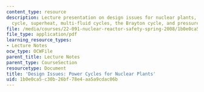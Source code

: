 ```yaml
---
content_type: resource
description: Lecture presentation on design issues for nuclear plants, the Rankine
  cycle, superheat, multi-fluid cycles, the Brayton cycle, and pressure ratios.
file: /media/courses/22-091-nuclear-reactor-safety-spring-2008/1b0e0ca5c30b26bf78e4aa5a9cdac06b_MIT22_091S08_lec07.pdf
file_type: application/pdf
learning_resource_types:
- Lecture Notes
ocw_type: OCWFile
parent_title: Lecture Notes
parent_type: CourseSection
resourcetype: Document
title: 'Design Issues: Power Cycles for Nuclear Plants'
uid: 1b0e0ca5-c30b-26bf-78e4-aa5a9cdac06b
---
```


